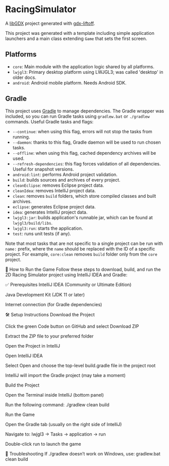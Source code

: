 # RacingSimulator

A [libGDX](https://libgdx.com/) project generated with [gdx-liftoff](https://github.com/libgdx/gdx-liftoff).

This project was generated with a template including simple application launchers and a main class extending `Game` that sets the first screen.

## Platforms

- `core`: Main module with the application logic shared by all platforms.
- `lwjgl3`: Primary desktop platform using LWJGL3; was called 'desktop' in older docs.
- `android`: Android mobile platform. Needs Android SDK.

## Gradle

This project uses [Gradle](https://gradle.org/) to manage dependencies.
The Gradle wrapper was included, so you can run Gradle tasks using `gradlew.bat` or `./gradlew` commands.
Useful Gradle tasks and flags:

- `--continue`: when using this flag, errors will not stop the tasks from running.
- `--daemon`: thanks to this flag, Gradle daemon will be used to run chosen tasks.
- `--offline`: when using this flag, cached dependency archives will be used.
- `--refresh-dependencies`: this flag forces validation of all dependencies. Useful for snapshot versions.
- `android:lint`: performs Android project validation.
- `build`: builds sources and archives of every project.
- `cleanEclipse`: removes Eclipse project data.
- `cleanIdea`: removes IntelliJ project data.
- `clean`: removes `build` folders, which store compiled classes and built archives.
- `eclipse`: generates Eclipse project data.
- `idea`: generates IntelliJ project data.
- `lwjgl3:jar`: builds application's runnable jar, which can be found at `lwjgl3/build/libs`.
- `lwjgl3:run`: starts the application.
- `test`: runs unit tests (if any).

Note that most tasks that are not specific to a single project can be run with `name:` prefix, where the `name` should be replaced with the ID of a specific project.
For example, `core:clean` removes `build` folder only from the `core` project.


🏁 How to Run the Game
Follow these steps to download, build, and run the 2D Racing Simulator project using IntelliJ IDEA and Gradle:

✅ Prerequisites
IntelliJ IDEA (Community or Ultimate Edition)

Java Development Kit (JDK 11 or later)

Internet connection (for Gradle dependencies)

🛠️ Setup Instructions
Download the Project

Click the green Code button on GitHub and select Download ZIP

Extract the ZIP file to your preferred folder

Open the Project in IntelliJ

Open IntelliJ IDEA

Select Open and choose the top-level build.gradle file in the project root

IntelliJ will import the Gradle project (may take a moment)

Build the Project

Open the Terminal inside IntelliJ (bottom panel)

Run the following command: ./gradlew clean build

Run the Game

Open the Gradle tab (usually on the right side of IntelliJ)

Navigate to:
lwjgl3 → Tasks → application → run

Double-click run to launch the game

🐞 Troubleshooting
If ./gradlew doesn’t work on Windows, use: gradlew.bat clean build


